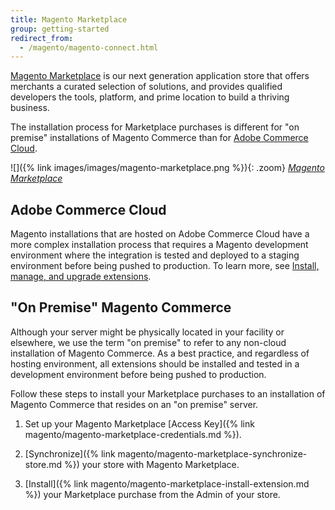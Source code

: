 ```yaml
---
title: Magento Marketplace
group: getting-started
redirect_from:
  - /magento/magento-connect.html
---
```


[Magento Marketplace][1] is our next generation application store that offers merchants a curated selection of solutions, and provides qualified developers the tools, platform, and prime location to build a thriving business.

The installation process for Marketplace purchases is different for "on premise" installations of Magento Commerce than for [Adobe Commerce Cloud][2].

![]({% link images/images/magento-marketplace.png %}){: .zoom}
_[Magento Marketplace][1]_

## Adobe Commerce Cloud

Magento installations that are hosted on Adobe Commerce Cloud have a more complex installation process that requires a Magento development environment where the integration is tested and deployed to a staging environment before being pushed to production. To learn more, see [Install, manage, and upgrade extensions][3].

## "On Premise" Magento Commerce

Although your server might be physically located in your facility or elsewhere, we use the term "on premise" to refer to any non-cloud installation of Magento Commerce. As a best practice, and regardless of hosting environment, all extensions should be installed and tested in a development environment before being pushed to production.

Follow these steps to install your Marketplace purchases to an installation of Magento Commerce that resides on an "on premise" server.

1. Set up your Magento Marketplace [Access Key]({% link magento/magento-marketplace-credentials.md %}).

1. [Synchronize]({% link magento/magento-marketplace-synchronize-store.md %}) your store with Magento Marketplace.

1. [Install]({% link magento/magento-marketplace-install-extension.md %}) your Marketplace purchase from the Admin of your store.

[1]: https://marketplace.magento.com/
[2]: https://www.adobe.com/commerce/magento/enterprise.html
[3]: https://devdocs.magento.com/cloud/howtos/install-components.html
